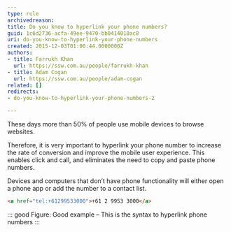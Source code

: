 ```yaml
---
type: rule
archivedreason: 
title: Do you know to hyperlink your phone numbers?
guid: 1c6d2736-acfa-49ee-9470-bb0414010ac8
uri: do-you-know-to-hyperlink-your-phone-numbers
created: 2015-12-03T01:00:44.0000000Z
authors:
- title: Farrukh Khan
  url: https://ssw.com.au/people/farrukh-khan
- title: Adam Cogan
  url: https://ssw.com.au/people/adam-cogan
related: []
redirects: 
- do-you-know-to-hyperlink-your-phone-numbers-2

---
```


These days more than 50% of people use mobile devices to browse websites.

Therefore, it is very important to hyperlink your phone number to increase the rate of conversion and improve the mobile user experience. This enables click and call, and eliminates the need to copy and paste phone numbers. 

<!--endintro-->

Devices and computers that don’t have phone functionality will either open a phone app or add the number to a contact list. 

``` html
<a href="tel:+61299533000">+61 2 9953 3000</a>
```
::: good
Figure: Good example – This is the syntax to hyperlink phone numbers
:::
